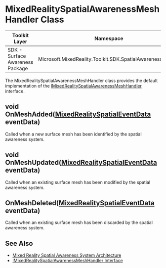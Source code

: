 # MixedRealitySpatialAwarenessMeshHandler Class

| Toolkit Layer | Namespace |
| --- | --- |
| SDK - Surface Awareness Package | Microsoft.MixedReality.Toolkit.SDK.SpatialAwarenessSystem |

The MixedRealitySpatialAwarenessMeshHandler class provides the default implementation of the [IMixedRealitySpatialAwarenessMeshHandler](IMixedRealitySpatialAwarenessMeshHandler.md) interface.

## void OnMeshAdded([MixedRealitySpatialEventData](MixedRealitySpatialAwarenessEventData.md) eventData)

Called when a new surface mesh has been identified by the spatial awareness system.

## void OnMeshUpdated([MixedRealitySpatialEventData](MixedRealitySpatialAwarenessEventData.md) eventData)

Called when an existing surface mesh has been modified by the spatial awareness system.

## OnMeshDeleted([MixedRealitySpatialEventData](MixedRealitySpatialAwarenessEventData.md) eventData)

Called when an existing surface mesh has been discarded by the spatial awareness system.

## See Also

- [Mixed Reality Spatial Awareness System Architecture](SpatialAwarenessSystemArchitecture.md)
- [IMixedRealitySpatialAwarenessMeshHandler Interface](IMixedRealitySpatialAwarenessMeshHandler.md)
